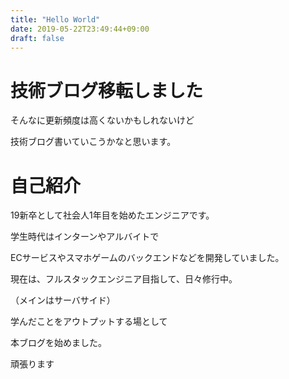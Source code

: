 ```yaml
---
title: "Hello World"
date: 2019-05-22T23:49:44+09:00
draft: false
---
```


# 技術ブログ移転しました

そんなに更新頻度は高くないかもしれないけど

技術ブログ書いていこうかなと思います。


# 自己紹介

19新卒として社会人1年目を始めたエンジニアです。

学生時代はインターンやアルバイトで

ECサービスやスマホゲームのバックエンドなどを開発していました。



現在は、フルスタックエンジニア目指して、日々修行中。

（メインはサーバサイド）

学んだことをアウトプットする場として

本ブログを始めました。


頑張ります


